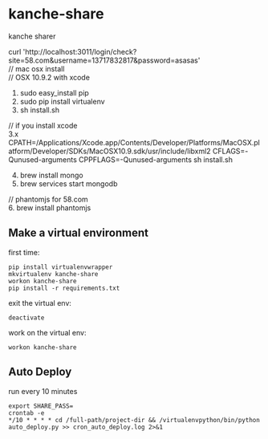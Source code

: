 kanche-share
============

kanche sharer

curl 'http://localhost:3011/login/check?site=58.com&username=13717832817&password=asasas'  
// mac osx install  
// OSX 10.9.2 with xcode  

1. sudo easy_install pip
2. sudo pip install virtualenv
3. sh install.sh

// if you install xcode  
3.x CPATH=/Applications/Xcode.app/Contents/Developer/Platforms/MacOSX.platform/Developer/SDKs/MacOSX10.9.sdk/usr/include/libxml2 CFLAGS=-Qunused-arguments CPPFLAGS=-Qunused-arguments sh install.sh

4. brew install mongo
5. brew services start mongodb

// phantomjs for 58.com  
6. brew install phantomjs

Make a virtual environment
--------------------------
first time:

    pip install virtualenvwrapper
    mkvirtualenv kanche-share
    workon kanche-share
    pip install -r requirements.txt

exit the virtual env:

    deactivate

work on the virtual env:

    workon kanche-share


Auto Deploy
------------
run every 10 minutes

    export SHARE_PASS=
    crontab -e
    */10 * * * * cd /full-path/project-dir && /virtualenvpython/bin/python auto_deploy.py >> cron_auto_deploy.log 2>&1


